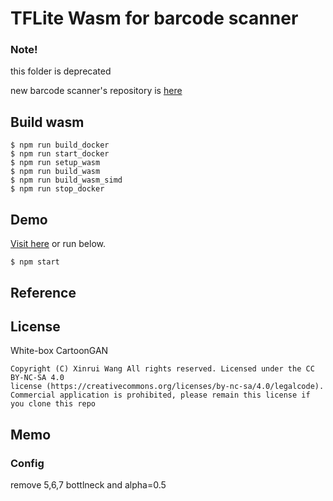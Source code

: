 # TFLite Wasm for barcode scanner

### Note! ###
this folder is deprecated

new barcode scanner's repository is [here](https://github.com/w-okada/barcode-scanner-lib)

## Build wasm
```
$ npm run build_docker
$ npm run start_docker
$ npm run setup_wasm
$ npm run build_wasm
$ npm run build_wasm_simd
$ npm run stop_docker
```

## Demo
[Visit here](https://flect-lab-web.s3-us-west-2.amazonaws.com/P01_wokers/tfl003_barcode/index.html) or run below.

```
$ npm start
```
## Reference



## License

White-box CartoonGAN
```
Copyright (C) Xinrui Wang All rights reserved. Licensed under the CC BY-NC-SA 4.0
license (https://creativecommons.org/licenses/by-nc-sa/4.0/legalcode).
Commercial application is prohibited, please remain this license if you clone this repo
```

## Memo
### Config
remove 5,6,7 bottlneck and alpha=0.5


